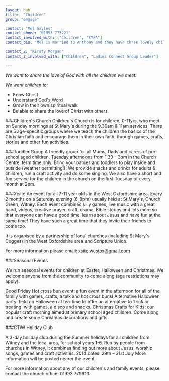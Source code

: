 ```yaml
---
layout: hub
title:  "Children"
group: "engage"

contact: "Mel Sayles"
contact_phone: "01993 773221"
contact_involved_with: ["Children", "CYFA"]
contact_bio: "Mel is married to Anthony and they have three lovely children.  Mel loves spending time with her family.  Mel is passionate about children knowing and experiencing God's love for them."

contact_2: "Kirsty Morgan"
contact_2_involved_with: ["Children", "Ladies Connect Group Leader"]

---
```



*We want to share the love of God with all the children we meet.*

*We want children to:*
 -	Know Christ
 -	Understand God's Word
 -	Grow in their own spiritual walk
 -	Be able to share the love of Christ with others

###Children's Church
Children's Church is for children, 0-11yrs, who meet on Sunday mornings at St Mary's during the 9.30am & 11am services.  There are 5 age-specific groups where we teach the children the basics of the Christian faith and encourage them in their own faith, through games, crafts, stories and other fun activities.

###Toddler Group
A friendly group for all Mums, Dads and carers of pre-school aged children. Tuesday afternoons from 1.30 – 3pm in the Church Centre, term time only.
Bring your babies and toddlers to play inside and outside (weather permitting!). We provide snacks and drinks for adults & children, run a craft activity and do some singing.
We also have a short and fun service for the children in the church on the first Tuesday of every month at 2pm.

###X:site
An event for all 7-11 year olds in the West Oxfordshire area. Every 2 months on a Saturday evening (6-8pm) usually held at St Mary's, Church Green, Witney.
Each event combines silly games, live music with a great band, videos, creative prayer, craft, drama, Bible stories and lots more so that everyone can have a good time, learn about Jesus and have fun at the same time! They have such a great time that they invite their friends to come too.

It is organised by a partnership of local churches (including St Mary's Cogges) in the West Oxfordshire area and Scripture Union.

For more information please email: [xsite.westox@gmail.com](mailto:xsite.westox@gmail.com)


###Seasonal Events

We run seasonal events for children at Easter, Halloween and Christmas. We welcome anyone from the community to come along (age restrictions may apply).

Good Friday Hot cross bun event: a fun event in the afternoon for all of the family with games, crafts, a talk and hot cross buns!
Alternative Halloween party: held on Halloween at tea-time to offer an alternative to ‘trick or treating' with games, a disco and snacks.
Christmas Crafts for Kids: our popular craft morning aimed at primary school aged children. Come along and create some Christmas decorations and gifts.



###CTiW Holiday Club

A 3-day holiday club during the Summer holidays for all children from Witney and the local area, for school years 1-6.
Run by people from churches in Witney, it combines finding out more about Jesus, worship songs, games and craft activities.
2014 dates: 29th – 31st July
More information will be posted nearer the event.


For more information about any of our children's and family events, please contact the church office: 01993 779613.
